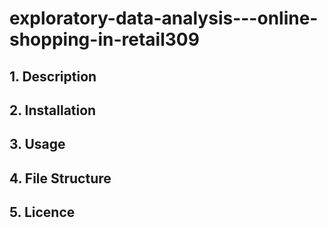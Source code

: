 # exploratory-data-analysis---online-shopping-in-retail309

## 1. Description

## 2. Installation

## 3. Usage

## 4. File Structure

## 5. Licence
